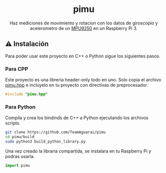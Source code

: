 <div align="center">
<h1>pimu</h1>

Haz mediciones de movimiento y rotacion con los datos de giroscopio y acelerometro de un <a href="https://www.amazon.com/HiLetgo-Gyroscope-Acceleration-Accelerator-Magnetometer/dp/B01I1J0Z7Y">MPU9250</a> en un Raspberry Pi 3.
</div>

## ⚠️ Instalación
Para poder usar este proyecto en C++ o Python sigue los siguientes pasos.

### Para CPP
Este proyecto es una libreria header-only todo en uno.
Solo copia el archivo <a href="https://github.com/TeamAguarai/pimu/blob/main/pimu.hpp">pimu.hpp</a> e incluyelo en tu proyecto con directivas de preprocesador.
```cpp
#include "pimu.hpp"
```

### Para Python
Compila y crea los bindinds de C++ a Python ejecutando los archivos scripts.
```bash
git clone https://github.com/TeamAguarai/pimu
cd pimu/build
sudo python3 build_python_library.py
```
Una vez creado la libraria compartida, se instalara en tu Raspberry Pi y podras usarla.
```python
import pimu
```
